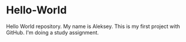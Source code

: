 # Hello-World
Hello World repository.
My name is Aleksey. This is my first project with GitHub.
I'm doing a study assignment.
